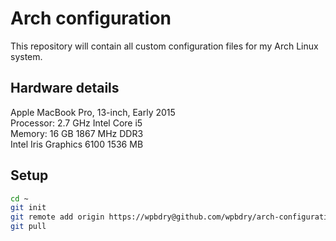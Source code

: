 # Arch configuration

This repository will contain all custom configuration files for my Arch Linux system.

## Hardware details

Apple MacBook Pro, 13-inch, Early 2015 \
Processor: 2.7 GHz Intel Core i5 \
Memory: 16 GB 1867 MHz DDR3 \
Intel Iris Graphics 6100 1536 MB

## Setup

```bash
cd ~
git init
git remote add origin https://wpbdry@github.com/wpbdry/arch-configuration
git pull
```
